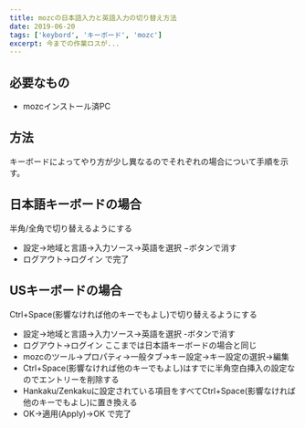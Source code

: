 ```yaml
---
title: mozcの日本語入力と英語入力の切り替え方法
date: 2019-06-20
tags: ['keybord', 'キーボード', 'mozc']
excerpt: 今までの作業ロスが...
---
```



## 必要なもの
- mozcインストール済PC

## 方法
キーボードによってやり方が少し異なるのでそれぞれの場合について手順を示す。


## 日本語キーボードの場合
 半角/全角で切り替えるようにする

- 設定→地域と言語→入力ソース→英語を選択 −ボタンで消す
- ログアウト→ログイン
で完了


## USキーボードの場合
 Ctrl+Space(影響なければ他のキーでもよし)で切り替えるようにする

- 設定→地域と言語→入力ソース→英語を選択
-ボタンで消す
- ログアウト→ログイン
ここまでは日本語キーボードの場合と同じ
- mozcのツール→プロパティ→一般タブ→キー設定→キー設定の選択→編集
- Ctrl+Space(影響なければ他のキーでもよし)はすでに半角空白挿入の設定なのでエントリーを削除する
- Hankaku/Zenkakuに設定されている項目をすべてCtrl+Space(影響なければ他のキーでもよし)に置き換える
- OK→適用(Apply)→OK
で完了
